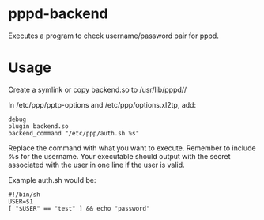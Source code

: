 pppd-backend
============

Executes a program to check username/password pair for pppd.

Usage
=====

Create a symlink or copy backend.so to /usr/lib/pppd/<version>/

In /etc/ppp/pptp-options and /etc/ppp/options.xl2tp, add:

    debug
    plugin backend.so
    backend_command "/etc/ppp/auth.sh %s"

Replace the command with what you want to execute.
Remember to include %s for the username.
Your executable should output with the secret associated with the user in one line if the user is valid.

Example auth.sh would be:

    #!/bin/sh
    USER=$1
    [ "$USER" == "test" ] && echo "password"

